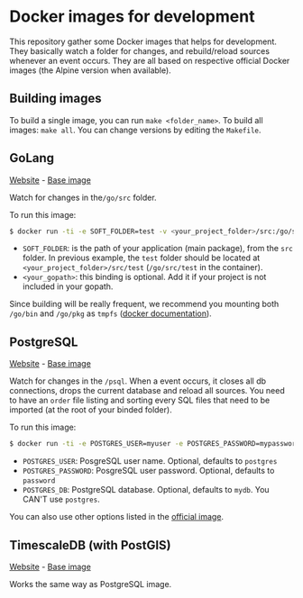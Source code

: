 # Docker images for development

This repository gather some Docker images that helps for development. They basically watch a folder for changes, and rebuild/reload sources whenever an event occurs. They are all based on respective official Docker images (the Alpine version when available).

## Building images

To build a single image, you can run `make <folder_name>`. To build all images: `make all`. You can change versions by editing the `Makefile`.

## GoLang

[Website](https://golang.org/) - [Base image](https://hub.docker.com/_/golang/)

Watch for changes in the`/go/src` folder.

To run this image:

```bash
$ docker run -ti -e SOFT_FOLDER=test -v <your_project_folder>/src:/go/src:ro -v <your_gopath>:/gopath:ro dev/golang
```

- `SOFT_FOLDER`: is the path of your application (main package), from the `src` folder. In previous example, the `test` folder should be located at `<your_project_folder>/src/test` (`/go/src/test` in the container).
- `<your_gopath>`: this binding is optional. Add it if your project is not included in your gopath.

Since building will be really frequent, we recommend you mounting both `/go/bin` and `/go/pkg` as `tmpfs` ([docker documentation](https://docs.docker.com/storage/tmpfs/)).

## PostgreSQL

[Website](https://www.postgresql.org/) - [Base image](https://hub.docker.com/_/postgres/)

Watch for changes in the `/psql`. When a event occurs, it closes all db connections, drops the current database and reload all sources. You need to have an `order` file listing and sorting every SQL files that need to be imported (at the root of your binded folder).

To run this image:

```bash
$ docker run -ti -e POSTGRES_USER=myuser -e POSTGRES_PASSWORD=mypassword -e POSTGRES_DB=mydb -v $(pwd):/psql:ro dev/postgresql
```

- `POSTGRES_USER`: PosgreSQL user name. Optional, defaults to `postgres`
- `POSTGRES_PASSWORD`: PosgreSQL user password. Optional, defaults to `password`
- `POSTGRES_DB`: PostgreSQL database. Optional, defaults to `mydb`. You CAN'T use `postgres`.

You can also use other options listed in the [official image](https://hub.docker.com/_/postgres/).

## TimescaleDB (with PostGIS)

[Website](https://www.timescale.com/) - [Base image](https://hub.docker.com/r/timescale/timescaledb-postgis/)

Works the same way as PostgreSQL image.